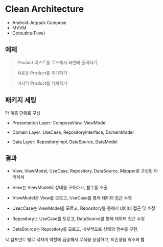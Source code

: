 # Clean Architecture 

* Android Jetpack Compose
* MVVM
* Coroutine(Flow)

## 예제
> Product 리스트를 로드해서 화면에 출력하기

> 새로운 Product를 추가하기

> 마지막 Product를 삭제하기


## 패키지 세팅
각 계층 단위로 구성
* Presentation Layer: ComposeView, ViewModel

* Domain Layer: UseCase, RepositoryInterface, DomainModel

* Data Layer: RepositoryImpl, DataSource, DataModel

## 결과
* View, ViewModel, UseCase, Repository, DataSource, Mapper로 구성된 아키텍쳐

* View는 ViewModel의 상태를 구독하고, 함수를 호출

* ViewModel은 View를 모르고, UseCase를 통해 데이터 접근 수정

* UsecCase는 ViewModel을 모르고, Repository를 통해서 데이터 접근 및 수정

* Repository는 UseCase를 모르고, DataSource를 통해 데이터 접근 수정

* DataSource는 Repository를 모르고, 내부적으로 상태와 함수를 구현.

각 컴포넌트 별로 각자의 역할에 집중해서 로직을 응집하고, 의존성을 최소화 함.
